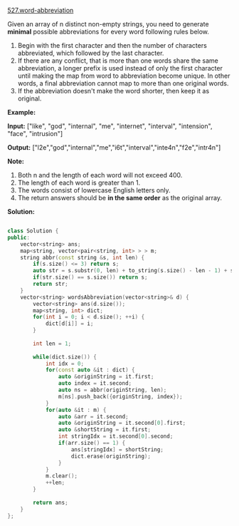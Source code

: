 [527.word-abbreviation](https://leetcode.com/problems/word-abbreviation/)  

Given an array of n distinct non-empty strings, you need to generate **minimal** possible abbreviations for every word following rules below.

1.  Begin with the first character and then the number of characters abbreviated, which followed by the last character.
2.  If there are any conflict, that is more than one words share the same abbreviation, a longer prefix is used instead of only the first character until making the map from word to abbreviation become unique. In other words, a final abbreviation cannot map to more than one original words.
3.  If the abbreviation doesn't make the word shorter, then keep it as original.

**Example:**  

  
**Input:** \["like", "god", "internal", "me", "internet", "interval", "intension", "face", "intrusion"\]
  
**Output:** \["l2e","god","internal","me","i6t","interval","inte4n","f2e","intr4n"\]
  

**Note:**

1.  Both n and the length of each word will not exceed 400.
2.  The length of each word is greater than 1.
3.  The words consist of lowercase English letters only.
4.  The return answers should be **in the same order** as the original array.  



**Solution:**  

```cpp

class Solution {
public:
    vector<string> ans;
    map<string, vector<pair<string, int> > > m;
    string abbr(const string &s, int len) {
        if(s.size() <= 3) return s;
        auto str = s.substr(0, len) + to_string(s.size() - len - 1) + s.substr(s.size() - 1);
        if(str.size() == s.size()) return s;
        return str;
    }
    vector<string> wordsAbbreviation(vector<string>& d) {
        vector<string> ans(d.size());
        map<string, int> dict;
        for(int i = 0; i < d.size(); ++i) {
            dict[d[i]] = i;
        }
        
        int len = 1;
        
        while(dict.size()) {
            int idx = 0;
            for(const auto &it : dict) {
                auto &originString = it.first;
                auto index = it.second;
                auto ns = abbr(originString, len);
                m[ns].push_back({originString, index});
            }
            for(auto &it : m) {
                auto &arr = it.second;
                auto &originString = it.second[0].first;
                auto &shortString = it.first;
                int stringIdx = it.second[0].second;
                if(arr.size() == 1) {
                    ans[stringIdx] = shortString;
                    dict.erase(originString);
                }
            }
            m.clear();
            ++len;
        }
        
        return ans;
    }
};
```
      